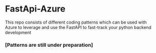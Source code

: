 # FastApi-Azure
This repo consists of different coding patterns which can be used with Azure to leverage and use the FastAPI to fast-track your python backend development
### [Patterns are still under preparation]